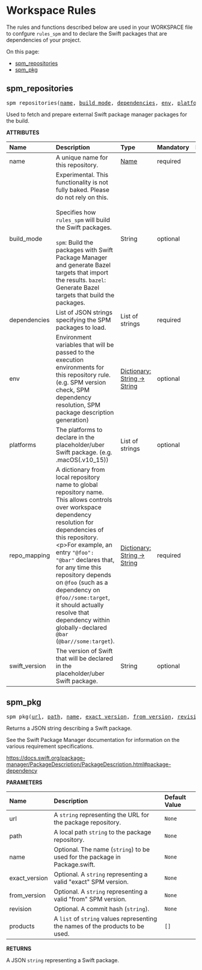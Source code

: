 <!-- Generated with Stardoc, Do Not Edit! -->
# Workspace Rules

The rules and functions described below are used in your WORKSPACE file to
confgure `rules_spm` and to declare the Swift packages that are dependencies
of your project.

On this page:

  * [spm_repositories](#spm_repositories)
  * [spm_pkg](#spm_pkg)


<a id="spm_repositories"></a>

## spm_repositories

<pre>
spm_repositories(<a href="#spm_repositories-name">name</a>, <a href="#spm_repositories-build_mode">build_mode</a>, <a href="#spm_repositories-dependencies">dependencies</a>, <a href="#spm_repositories-env">env</a>, <a href="#spm_repositories-platforms">platforms</a>, <a href="#spm_repositories-repo_mapping">repo_mapping</a>, <a href="#spm_repositories-swift_version">swift_version</a>)
</pre>

Used to fetch and prepare external Swift package manager packages for the build.


**ATTRIBUTES**


| Name  | Description | Type | Mandatory | Default |
| :------------- | :------------- | :------------- | :------------- | :------------- |
| <a id="spm_repositories-name"></a>name |  A unique name for this repository.   | <a href="https://bazel.build/concepts/labels#target-names">Name</a> | required |  |
| <a id="spm_repositories-build_mode"></a>build_mode |  Experimental. This functionality is not fully baked. Please do not rely on this.<br><br>Specifies how <code>rules_spm</code> will build the Swift packages.<br><br>  <code>spm</code>: Build the packages with Swift Package Manager and generate Bazel targets           that import the results.   <code>bazel</code>: Generate Bazel targets that build the packages.   | String | optional | <code>"spm"</code> |
| <a id="spm_repositories-dependencies"></a>dependencies |  List of JSON strings specifying the SPM packages to load.   | List of strings | required |  |
| <a id="spm_repositories-env"></a>env |  Environment variables that will be passed to the execution environments for this repository rule. (e.g. SPM version check, SPM dependency resolution, SPM package description generation)   | <a href="https://bazel.build/rules/lib/dict">Dictionary: String -> String</a> | optional | <code>{}</code> |
| <a id="spm_repositories-platforms"></a>platforms |  The platforms to declare in the placeholder/uber Swift package. (e.g. .macOS(.v10_15))   | List of strings | optional | <code>[]</code> |
| <a id="spm_repositories-repo_mapping"></a>repo_mapping |  A dictionary from local repository name to global repository name. This allows controls over workspace dependency resolution for dependencies of this repository.&lt;p&gt;For example, an entry <code>"@foo": "@bar"</code> declares that, for any time this repository depends on <code>@foo</code> (such as a dependency on <code>@foo//some:target</code>, it should actually resolve that dependency within globally-declared <code>@bar</code> (<code>@bar//some:target</code>).   | <a href="https://bazel.build/rules/lib/dict">Dictionary: String -> String</a> | required |  |
| <a id="spm_repositories-swift_version"></a>swift_version |  The version of Swift that will be declared in the placeholder/uber Swift package.   | String | optional | <code>"5.3"</code> |


<a id="spm_pkg"></a>

## spm_pkg

<pre>
spm_pkg(<a href="#spm_pkg-url">url</a>, <a href="#spm_pkg-path">path</a>, <a href="#spm_pkg-name">name</a>, <a href="#spm_pkg-exact_version">exact_version</a>, <a href="#spm_pkg-from_version">from_version</a>, <a href="#spm_pkg-revision">revision</a>, <a href="#spm_pkg-products">products</a>)
</pre>

Returns a JSON string describing a Swift package.

See the Swift Package Manager documentation for information on the various
requirement specifications.

https://docs.swift.org/package-manager/PackageDescription/PackageDescription.html#package-dependency


**PARAMETERS**


| Name  | Description | Default Value |
| :------------- | :------------- | :------------- |
| <a id="spm_pkg-url"></a>url |  A <code>string</code> representing the URL for the package repository.   |  <code>None</code> |
| <a id="spm_pkg-path"></a>path |  A local path <code>string</code> to the package repository.   |  <code>None</code> |
| <a id="spm_pkg-name"></a>name |  Optional. The name (<code>string</code>) to be used for the package in Package.swift.   |  <code>None</code> |
| <a id="spm_pkg-exact_version"></a>exact_version |  Optional. A <code>string</code> representing a valid "exact" SPM version.   |  <code>None</code> |
| <a id="spm_pkg-from_version"></a>from_version |  Optional. A <code>string</code> representing a valid "from" SPM version.   |  <code>None</code> |
| <a id="spm_pkg-revision"></a>revision |  Optional. A commit hash (<code>string</code>).   |  <code>None</code> |
| <a id="spm_pkg-products"></a>products |  A <code>list</code> of <code>string</code> values representing the names of the products to be used.   |  <code>[]</code> |

**RETURNS**

A JSON `string` representing a Swift package.


